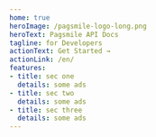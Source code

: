 ```yaml
---
home: true
heroImage: /pagsmile-logo-long.png
heroText: Pagsmile API Docs
tagline: for Developers
actionText: Get Started →
actionLink: /en/
features:
- title: sec one
  details: some ads
- title: sec two
  details: some ads
- title: sec three
  details: some ads
---
```

